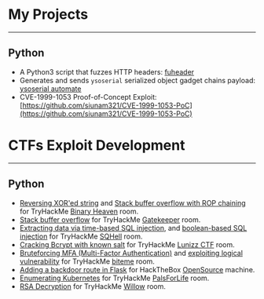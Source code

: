 # My Projects

* * *
## Python

- A Python3 script that fuzzes HTTP headers: [fuheader](https://github.com/siunam321/fuheader)
- Generates and sends `ysoserial` serialized object gadget chains payload: [ysoserial automate](https://github.com/siunam321/ysoserial-automate)
- CVE-1999-1053 Proof-of-Concept Exploit: [https://github.com/siunam321/CVE-1999-1053-PoC](https://github.com/siunam321/CVE-1999-1053-PoC)

# CTFs Exploit Development

* * *
## Python

- [Reversing XOR'ed string](https://github.com/siunam321/CTF-Writeups/blob/main/TryHackMe/Binary-Heaven/angel_A_re.py) and [Stack buffer overflow with ROP chaining](https://github.com/siunam321/CTF-Writeups/blob/main/TryHackMe/Binary-Heaven/pwn_me_exploit.py) for TryHackMe [Binary Heaven](https://github.com/siunam321/CTF-Writeups/blob/main/TryHackMe/Binary-Heaven/pwn_me_exploit.py) room.
- [Stack buffer overflow](https://github.com/siunam321/CTF-Writeups/blob/main/TryHackMe/Gatekeeper/exploit.py) for TryHackMe [Gatekeeper](https://tryhackme.com/room/gatekeeper) room.
- [Extracting data via time-based SQL injection](https://github.com/siunam321/CTF-Writeups/blob/main/TryHackMe/SQHell/time-based-sqli.py), and [boolean-based SQL injection](https://github.com/siunam321/CTF-Writeups/blob/main/TryHackMe/SQHell/boolean-based-sqli.py) for TryHackMe [SQHell](https://tryhackme.com/room/sqhell) room.
- [Cracking Bcrypt with known salt](https://github.com/siunam321/CTF-Writeups/blob/main/TryHackMe/Lunizz-CTF/crack_bcrypt.py) for TryHackMe [Lunizz CTF](https://tryhackme.com/room/lunizzctfnd) room.
- [Bruteforcing MFA (Multi-Factor Authentication)](https://github.com/siunam321/CTF-Writeups/blob/main/TryHackMe/biteme/mfa_brute.py) and [exploiting logical vulnerability](https://github.com/siunam321/CTF-Writeups/blob/main/TryHackMe/biteme/gen_md5hash.py) for TryHackMe [biteme](https://tryhackme.com/room/biteme) room.
- [Adding a backdoor route in Flask](https://github.com/siunam321/CTF-Writeups/blob/main/HackTheBox/OpenSource/exploit.py) for HackTheBox [OpenSource](https://app.hackthebox.com/machines/OpenSource) machine.
- [Enumerating Kubernetes](https://github.com/siunam321/CTF-Writeups/blob/main/TryHackMe/PalsForLife/enumk8s.py) for TryHackMe [PalsForLife](https://tryhackme.com/room/palsforlife) room.
- [RSA Decryption](https://github.com/siunam321/CTF-Writeups/blob/main/TryHackMe/Willow/rsa_decryption.py) for TryHackMe [Willow](https://tryhackme.com/room/willow) room.

